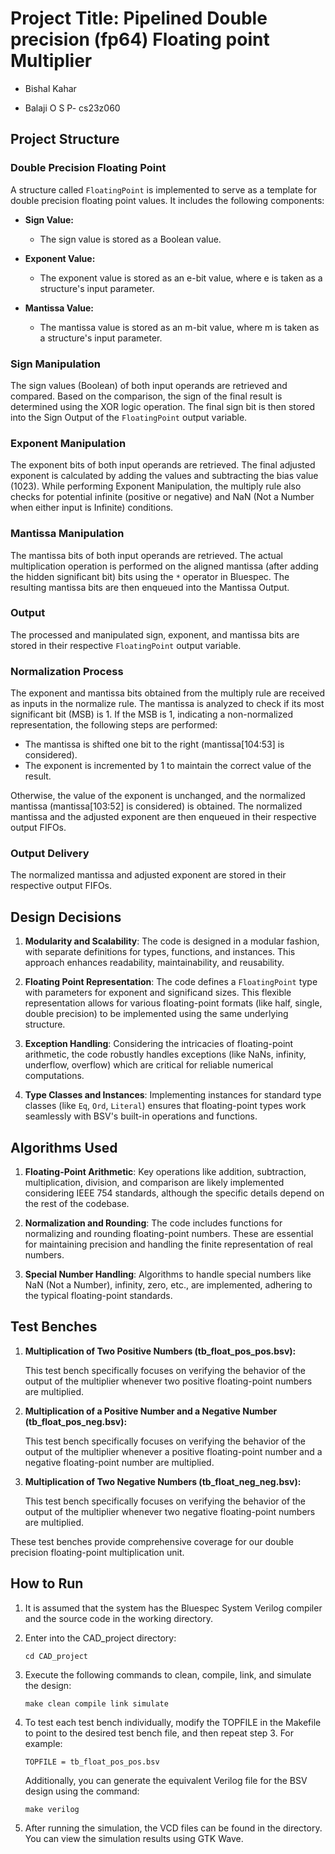 
# Project Title: Pipelined Double precision (fp64)      Floating point Multiplier

* Bishal Kahar

* Balaji O S P- cs23z060

## Project Structure

### Double Precision Floating Point

A structure called `FloatingPoint` is implemented to serve as a template for double precision floating point values. It includes the following components:

- **Sign Value:**
  - The sign value is stored as a Boolean value.

- **Exponent Value:**
  - The exponent value is stored as an e-bit value, where e is taken as a structure's input parameter.

- **Mantissa Value:**
  - The mantissa value is stored as an m-bit value, where m is taken as a structure's input parameter.

### Sign Manipulation

The sign values (Boolean) of both input operands are retrieved and compared. Based on the comparison, the sign of the final result is determined using the XOR logic operation. The final sign bit is then stored into the Sign Output of the `FloatingPoint` output variable.

### Exponent Manipulation

The exponent bits of both input operands are retrieved. The final adjusted exponent is calculated by adding the values and subtracting the bias value (1023). While performing Exponent Manipulation, the multiply rule also checks for potential infinite (positive or negative) and NaN (Not a Number when either input is Infinite) conditions.

### Mantissa Manipulation

The mantissa bits of both input operands are retrieved. The actual multiplication operation is performed on the aligned mantissa (after adding the hidden significant bit) bits using the `*` operator in Bluespec. The resulting mantissa bits are then enqueued into the Mantissa Output.

### Output

The processed and manipulated sign, exponent, and mantissa bits are stored in their respective `FloatingPoint` output variable.

### Normalization Process

The exponent and mantissa bits obtained from the multiply rule are received as inputs in the normalize rule. The mantissa is analyzed to check if its most significant bit (MSB) is 1. If the MSB is 1, indicating a non-normalized representation, the following steps are performed:

- The mantissa is shifted one bit to the right (mantissa[104:53] is considered).
- The exponent is incremented by 1 to maintain the correct value of the result.

Otherwise, the value of the exponent is unchanged, and the normalized mantissa (mantissa[103:52] is considered) is obtained. The normalized mantissa and the adjusted exponent are then enqueued in their respective output FIFOs.

### Output Delivery

The normalized mantissa and adjusted exponent are stored in their respective output FIFOs.
  
## Design Decisions

1. **Modularity and Scalability**: The code is designed in a modular fashion, with separate definitions for types, functions, and instances. This approach enhances readability, maintainability, and reusability.

2. **Floating Point Representation**: The code defines a `FloatingPoint` type with parameters for exponent and significand sizes. This flexible representation allows for various floating-point formats (like half, single, double precision) to be implemented using the same underlying structure.

3. **Exception Handling**: Considering the intricacies of floating-point arithmetic, the code robustly handles exceptions (like NaNs, infinity, underflow, overflow) which are critical for reliable numerical computations.

4. **Type Classes and Instances**: Implementing instances for standard type classes (like `Eq`, `Ord`, `Literal`) ensures that floating-point types work seamlessly with BSV's built-in operations and functions.


## Algorithms Used

1. **Floating-Point Arithmetic**: Key operations like addition, subtraction, multiplication, division, and comparison are likely implemented considering IEEE 754 standards, although the specific details depend on the rest of the codebase.

2. **Normalization and Rounding**: The code includes functions for normalizing and rounding floating-point numbers. These are essential for maintaining precision and handling the finite representation of real numbers.

3. **Special Number Handling**: Algorithms to handle special numbers like NaN (Not a Number), infinity, zero, etc., are implemented, adhering to the typical floating-point standards.

## Test Benches

1. **Multiplication of Two Positive Numbers (tb_float_pos_pos.bsv):**

   This test bench specifically focuses on verifying the behavior of the output of the multiplier whenever two positive floating-point numbers are multiplied.

2. **Multiplication of a Positive Number and a Negative Number (tb_float_pos_neg.bsv):**

   This test bench specifically focuses on verifying the behavior of the output of the multiplier whenever a positive floating-point number and a negative floating-point number are multiplied.

3. **Multiplication of Two Negative Numbers (tb_float_neg_neg.bsv):**

   This test bench specifically focuses on verifying the behavior of the output of the multiplier whenever two negative floating-point numbers are multiplied.

These test benches provide comprehensive coverage for our double precision floating-point multiplication unit.


## How to Run

1. It is assumed that the system has the Bluespec System Verilog compiler and the source code in the working directory.

2. Enter into the CAD_project directory:
   ```
   cd CAD_project 
   ```
3. Execute the following commands to clean, compile, link, and simulate the design:
   ```
   make clean compile link simulate
   ```
4. To test each test bench individually, modify the TOPFILE in the Makefile to point to the desired test bench file, and then repeat step 3. For example:
   ```
   TOPFILE = tb_float_pos_pos.bsv
    ```
    Additionally, you can generate the equivalent Verilog file for the BSV design using the command:
   ```
   make verilog
   ```
 5. After running the simulation, the VCD files can be found in the directory. You can view the simulation results using GTK Wave.

